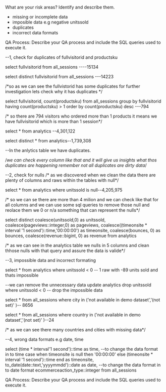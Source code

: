 What are your risk areas? Identify and describe them.
* missing or incomplete data
* imposible data e.g negative unitssold
* duplicates
* incorrect data formats 

QA Process:
Describe your QA process and include the SQL queries used to execute it.

--1, check for duplicates of fullvisitorid and productsku

select fullvisitorid 
from all_sessions ----15134

select distinct fullvisitorid 
from all_sessions ---14223

/*so as we can see the fullvistorid has some duplicates
for further investigation lets check why it has duplicates */


select fullvisitorid, count(productsku)
from all_sessions
group by fullvisitorid
having count(productsku) > 1
order by count(productsku) desc ---794

/* so there are 794 visitors who ordered more than 1 products it
 means we have fullvisitorid which is more than 1 session*/

 select * from analytics --4,301,122
 
 select distinct * from analytics--1,739,308

--In the anlytics table we have duplicates.

/*we can check every column like that and it will give us insights what thos duplicates 
  are happening remember not all duplicates are dirty data*/

--2, check for nulls
/* as we discovered when we clean the data there are plenty of columns and raws within the tables with
  null*/
  
  select * 
  from analytics
  where unitssold is null--4,205,975
 
 /* so we can se there are more than 4 milion and we can check like that for 
     all columns and we can use some sql queries to remove those null and reolace them we 
	 0 or n/a something that can represent the nulls*/

select distinct
	 coalesce(unitssold,0) as unitssold,
	 coalesce(pageviews::integer,0) as pageviews,
	 coalesce((timeonsite * interval '1 second')::time,'00:00:00') as timeonsite,
	 coalesce(bounces, 0) as bounces,
	 coalesce(revenue::bigint, 0) as revenue
from analytics

/* as we can see in the analytics table we nulls in 5 columns and clean thhose nulls with that query
   and assure the data is valide*/

 --3, impossible data and incorrect formating
  
  select * 
  from analytics
  where unitssold < 0  -- 1 raw with -89 units sold and thats impossible

  --we can remove the unnecessary data
 update analytics
 drop unitssold
 where unitssold < 0 -- drop the impossible data

 select *
 from all_sessions
 where city in ('not available in demo dataset','(not set)' )-- 8656

 select *
 from all_sessions
 where country in ('not available in demo dataset','(not set)' )--24

 /* as we can see there many countries and cities with missing data*/

 --4, wrong data formats e.g date, time 

 select 
  (time * interval'1 second')::time as time,   --to change the data format in to time
	case when timeonsite is null then '00:00:00'
	       else (timeonsite * interval '1 second')::time end as timeonsite,
		   to_date(date::text,'yyyymmdd')::date as date, --to change the data format in to date format
		    ecommerceaction_type::integer
	from all_sessions


QA Process:
Describe your QA process and include the SQL queries used to execute it.
